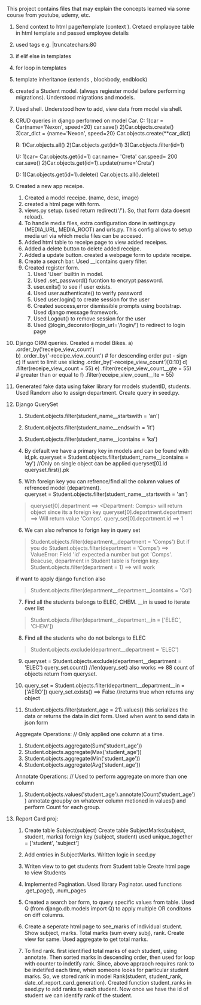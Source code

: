 This project contains files that may explain the concepts learned via some course from youtube, udemy, etc. 

1) Send context to html page/template  (context ). Cretaed emplaoyee table in html template and passed employee details
2) used tags e.g. |truncatechars:80
3) if elif else in templates 
4) for loop in templates 
5) template inheritance (extends , blockbody, endblock) 

6) created a Student model. (always regiester model before performing migrations). Understood migrations and models. 
7) Used shell. Understood how to add, view data from model via shell. 

8) CRUD queries in django performed on model Car. 
    C:
    1)car = Car(name='Nexon', speed=20)
    car.save()
    2)Car.objects.create()
    3)car_dict = {name='Nexon', speed=20}
    Car.objects.create(**car_dict)

    R:
    1)Car.objects.all()
    2)Car.objects.get(id=1)
    3)Car.objects.filter(id=1)

    U:
    1)car= Car.objects.get(id=1) 
    car.name= 'Creta'
    car.speed= 200
    car.save()
    2)Car.objects.get(id=1).update(name='Creta')

    D:
    1)Car.objects.get(id=1).delete()
    Car.objects.all().delete()

9) Created a new app receipe. 
    1) Created a model receipe. (name, desc, image) 
    2) created a html page with form. 
    3) views.py setup. (used return redirect('/'). So, that form data doesnt reload).
    4) To handle media files, extra configuration done in settings.py (MEDIA_URL, MEDIA_ROOT) and urls.py. 
      This config allows to setup media url via which media files can be accesed. 
    5) Added html table to receipe page to view added receipes. 
    6) Added a delete button to delete added receipe. 
    7) Added a update button. created a webpage form to update receipe.
    8) Create a search bar. Used __icontains query filter.
    9) Created register form. 
        1) Used 'User' builtin in model. 
        2) Used .set_password() fucntion to encrypt password.  
        3) user.exits() to see if user exists.
        4) Used user.authenticate() to verify password
        5) Used user.login() to create session for the user 
        5) Created success,error dismissible prompts using bootstrap. Used django message framework.
        6) Used Logout() to remove session for the user 
        7) Used @login_decorator(login_url='/login/') to redirect to login page 
  
10) Django ORM queries. Created a model Bikes.
    a)   .order_by('receipe_view_count')            
    b)   .order_by('-receipe_view_count')     # for descending order put - sign  
    c)   If want to limit use slicing .order_by('-receipe_view_count')[0:10]
    d)   .filter(receipe_view_count = 55)
    e)   .filter(receipe_view_count__gte = 55)     # greater than or equal to 
    f)   .filter(receipe_view_count__lte = 55)

11) Generated fake data using faker library for models studentID, students. Used Random also to assign department. Create query in seed.py.   

12) Django QuerySet
    1) Student.objects.filter(student_name__startswith = 'an')
    2) Student.objects.filter(student_name__endswith = 'it')
    3) Student.objects.filter(student_name__icontains = 'ka')
    
    4) By default we have a primary key in models and can be found with id,pk.
    queryset = Student.objects.filter(student_name__icontains = 'ay')
    //Only on single object can be applied 
    queryset[0].id 
    queryset.first().pk

    5) With foreign key you can refrence/find all the column values of refrenced model (department).  
    queryset = Student.objects.filter(student_name__startswith = 'an')
    > queryset[0].department 
    ==> <Department: Comps> will return object since its a foreign key 
    > queryset[0].department.department
    ==> Will return value 'Comps'.
    > query_set[0].department.id ==> 1

    6) We can also refrence to forign key in query set 
    > Student.objects.filter(department__department = 'Comps')
    But if you do 
    > Student.objects.filter(department = 'Comps')
    ==> ValueError: Field 'id' expected a number but got 'Comps'.
    Beacuse, department in Student table is foreign key. 
    > Student.objects.filter(department = 1) ==> will work 

    if want to apply django function also 
    > Student.objects.filter(department__department__icontains = 'Co')

    7) Find all the students belongs to ELEC, CHEM.
    __in is used to iterate over list 
    > Student.objects.filter(department__department__in = ['ELEC', 'CHEM']) 

    8) Find all the students who do not belongs to ELEC
    > Student.objects.exclude(department__department = 'ELEC')

    9) queryset = Student.objects.exclude(department__department = 'ELEC')
    query_set.count()  //len(query_set) also works 
    ==> 88
    count of objects return from queryset. 

    10) query_set = Student.objects.filter(department__department__in = ['AERO'])
    query_set.exists()
    ==> False   //returns true when returns any object 

    11) Student.objects.filter(student_age = 21).values()
    this serializes the data or returns the data in dict form. Used when want to send data in json form 

    Aggregate Operations:
    // Only applied one column at a time.
    1) Student.objects.aggregate(Sum('student_age'))
    2) Student.objects.aggregate(Max('student_age'))
    3) Student.objects.aggregate(Min('student_age'))
    4) Student.objects.aggregate(Avg('student_age'))

    Annotate Operations: 
    // Used to perform aggregate on more than one column 
    1) Student.objects.values('student_age').annotate(Count('student_age'))
    annotate groupby on whatever column metioned in values() and perform Count for each group. 

13) Report Card proj:
    1) Create table Subject(subject)
    Create table SubjectMarks(subject, student, marks)
    foreign key (subject, student)
    used unique_together = ['student', 'subject']

    2) Add entries in SubjectMarks. Written logic in seed.py

    3) Writen view to to get students from Student table 
    Create html page to view Students 

    4) Implemented Pagination. Used library Paginator. 
    used functions .get_page(), .num_pages

    5) Created a search bar form, to query specific values from table. 
    Used Q (from django.db.models import Q) to apply multiple OR conditons on diff columns.

    6) Create a seperate html page to see_marks of individual student. Show subject, marks. Total marks (sum every subj), rank. Create view for same. Used aggregate to get total marks. 

    7) To find rank. first identified total marks of each student, using annotate. Then sorted marks in descending order, then used for loop with counter to indetify rank.
    Since, above appraoch requires rank to be indetifed each time, when someone looks for particular student marks.
    So, we stored rank in model Rank(student, student_rank, date_of_report_card_generation). 
    Created function student_ranks in seed.py to add ranks to each student. 
    Now once we have the id of student we can identify rank of the student. 

    


